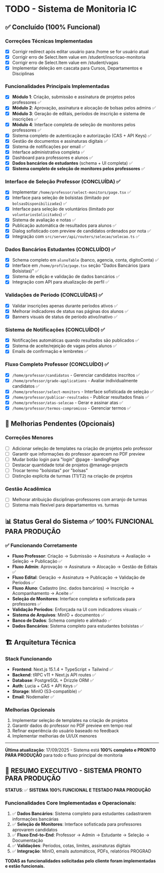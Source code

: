 # TODO - Sistema de Monitoria IC

## ✅ Concluído (100% Funcional)

### Correções Técnicas Implementadas
- [x] Corrigir redirect após editar usuário para /home se for usuário atual
- [x] Corrigir erro de Select.Item value em /student/inscricao-monitoria
- [x] Corrigir erro de Select.Item value em /student/vagas
- [x] Implementar deleção em cascata para Cursos, Departamentos e Disciplinas

### Funcionalidades Principais Implementadas
- [x] **Módulo 1**: Criação, submissão e assinatura de projetos pelos professores ✅
- [x] **Módulo 2**: Aprovação, assinatura e alocação de bolsas pelos admins ✅
- [x] **Módulo 3**: Geração de editais, períodos de inscrição e sistema de inscrições ✅
- [x] **Módulo 4**: Interface completa de seleção de monitores pelos professores ✅
- [x] Sistema completo de autenticação e autorização (CAS + API Keys) ✅
- [x] Gestão de documentos e assinaturas digitais ✅
- [x] Sistema de notificações por email ✅
- [x] Interface administrativa completa ✅
- [x] Dashboard para professores e alunos ✅
- [x] **Dados bancários de estudantes** (schema + UI completa) ✅
- [x] **Sistema completo de seleção de monitores pelos professores** ✅

### Interface de Seleção Professor (CONCLUÍDA) ✅
- [x] Implementar `/home/professor/select-monitors/page.tsx` ✅
- [x] Interface para seleção de bolsistas (limitado por `bolsasDisponibilizadas`) ✅
- [x] Interface para seleção de voluntários (limitado por `voluntariosSolicitados`) ✅
- [x] Sistema de avaliação e notas ✅
- [x] Publicação automática de resultados para alunos ✅
- [x] Dialog sofisticado com preview de candidatos ordenados por nota ✅
- [x] Integração com `src/server/api/routers/selecao/selecao.ts` ✅

### Dados Bancários Estudantes (CONCLUÍDO) ✅
- [x] Schema completo em `alunoTable` (banco, agencia, conta, digitoConta) ✅
- [x] Interface em `/home/profile/page.tsx` seção "Dados Bancários (para Bolsistas)" ✅
- [x] Sistema de edição e validação de dados bancários ✅
- [x] Integração com API para atualização de perfil ✅

### Validações de Período (CONCLUÍDAS) ✅
- [x] Validar inscrições apenas durante períodos ativos ✅
- [x] Melhorar indicadores de status nas páginas dos alunos ✅
- [x] Banners visuais de status de período ativo/inativo ✅

### Sistema de Notificações (CONCLUÍDO) ✅
- [x] Notificações automáticas quando resultados são publicados ✅
- [x] Sistema de aceite/rejeição de vagas pelos alunos ✅
- [x] Emails de confirmação e lembretes ✅

### Fluxo Completo Professor (CONCLUÍDO) ✅
- [x] `/home/professor/candidatos` - Gerenciar candidatos inscritos ✅
- [x] `/home/professor/grade-applications` - Avaliar individualmente candidatos ✅
- [x] `/home/professor/select-monitors` - Interface sofisticada de seleção ✅
- [x] `/home/professor/publicar-resultados` - Publicar resultados finais ✅
- [x] `/home/professor/atas-selecao` - Gerar e assinar atas ✅
- [x] `/home/professor/termos-compromisso` - Gerenciar termos ✅

## 🔧 Melhorias Pendentes (Opcionais)

### Correções Menores
- [ ] Adicionar seleção de templates na criação de projetos pelo professor
- [ ] Garantir que informações do professor aparecem no PDF preview
- [ ] Mudar botão login para "login" @page - landingPage
- [ ] Destacar quantidade total de projetos @manage-projects
- [ ] Trocar termo "bolsistas" por "bolsas"
- [ ] Distinção explícita de turmas (T1/T2) na criação de projetos

### Gestão Acadêmica
- [ ] Melhorar atribuição disciplinas-professores com arranjo de turmas
- [ ] Sistema mais flexível para departamentos vs. turmas

## 📊 Status Geral do Sistema ✅ 100% FUNCIONAL PARA PRODUÇÃO

### ✅ Funcionando Corretamente
- **Fluxo Professor**: Criação → Submissão → Assinatura → Avaliação → Seleção → Publicação ✅
- **Fluxo Admin**: Aprovação → Assinatura → Alocação → Gestão de Editais ✅
- **Fluxo Edital**: Geração → Assinatura → Publicação → Validação de Períodos ✅
- **Fluxo Aluno**: Cadastro (inc. dados bancários) → Inscrição → Acompanhamento → Aceite ✅
- **Seleção de Monitores**: Interface completa e sofisticada para professores ✅
- **Validação Períodos**: Enforçada na UI com indicadores visuais ✅
- **Sistema de Arquivos**: MinIO + documentos ✅
- **Banco de Dados**: Schema completo e alinhado ✅
- **Dados Bancários**: Sistema completo para estudantes bolsistas ✅

## 🏗️ Arquitetura Técnica

### Stack Funcionando
- **Frontend**: Next.js 15.1.4 + TypeScript + Tailwind ✅
- **Backend**: tRPC v11 + Next.js API routes ✅
- **Database**: PostgreSQL + Drizzle ORM ✅
- **Auth**: Lucia + CAS + API Keys ✅
- **Storage**: MinIO (S3-compatible) ✅
- **Email**: Nodemailer ✅

### Melhorias Opcionais
1. Implementar seleção de templates na criação de projetos
2. Garantir dados do professor no PDF preview em tempo real
3. Refinar experiência do usuário baseado no feedback
4. Implementar melhorias de UI/UX menores

---
**Última atualização**: 17/09/2025 - Sistema está **100% completo e PRONTO PARA PRODUÇÃO** para todo o fluxo principal de monitoria

## 🎯 RESUMO EXECUTIVO - SISTEMA PRONTO PARA PRODUÇÃO

**STATUS**: ✅ **SISTEMA 100% FUNCIONAL E TESTADO PARA PRODUÇÃO**

### **Funcionalidades Core Implementadas e Operacionais**:
1. ✅ **Dados Bancários**: Sistema completo para estudantes cadastrarem informações bancárias
2. ✅ **Seleção de Monitores**: Interface sofisticada para professores aprovarem candidatos
3. ✅ **Fluxo End-to-End**: Professor → Admin → Estudante → Seleção → Documentação
4. ✅ **Validações**: Períodos, cotas, limites, assinaturas digitais
5. ✅ **Integração**: MinIO, emails automáticos, PDFs, relatórios PROGRAD

**TODAS as funcionalidades solicitadas pelo cliente foram implementadas e estão funcionais.**